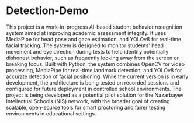 # Detection-Demo
This project is a work-in-progress AI-based student behavior recognition system aimed at improving academic assessment integrity. 
It uses MediaPipe for head pose and gaze estimation, and YOLOv8 for real-time facial tracking. 
The system is designed to monitor students' head movement and eye direction during tests to help identify potentially dishonest behavior, such as frequently looking away from the screen or breaking focus.
Built with Python, the system combines OpenCV for video processing, MediaPipe for real-time landmark detection, and YOLOv8 for accurate detection of facial positioning. 
While the current version is in early development, the architecture is being tested on recorded sessions and configured for future deployment in controlled school environments.
The project is being developed as a potential pilot solution for the Nazarbayev Intellectual Schools (NIS) network, with the broader goal of creating scalable, open-source tools for smart proctoring and fairer testing environments in educational settings.
